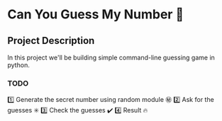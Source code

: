 # Can You Guess My Number 🤔

## Project Description
In this project we'll be building simple command-line guessing game in python.

### TODO
1️⃣ Generate the secret number using random module ㊙️
2️⃣ Ask for the guesses ✳️
3️⃣ Check the guesses ✔️
4️⃣ Result 🔥